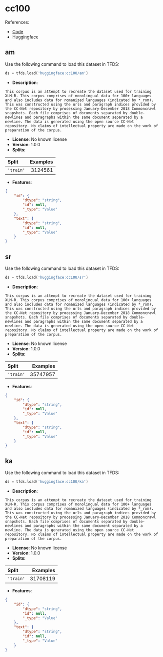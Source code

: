 # cc100

References:

*   [Code](https://github.com/huggingface/datasets/blob/master/datasets/cc100)
*   [Huggingface](https://huggingface.co/datasets/cc100)


## am


Use the following command to load this dataset in TFDS:

```python
ds = tfds.load('huggingface:cc100/am')
```

*   **Description**:

```
This corpus is an attempt to recreate the dataset used for training XLM-R. This corpus comprises of monolingual data for 100+ languages and also includes data for romanized languages (indicated by *_rom). This was constructed using the urls and paragraph indices provided by the CC-Net repository by processing January-December 2018 Commoncrawl snapshots. Each file comprises of documents separated by double-newlines and paragraphs within the same document separated by a newline. The data is generated using the open source CC-Net repository. No claims of intellectual property are made on the work of preparation of the corpus.
```

*   **License**: No known license
*   **Version**: 1.0.0
*   **Splits**:

Split  | Examples
:----- | -------:
`'train'` | 3124561

*   **Features**:

```json
{
    "id": {
        "dtype": "string",
        "id": null,
        "_type": "Value"
    },
    "text": {
        "dtype": "string",
        "id": null,
        "_type": "Value"
    }
}
```



## sr


Use the following command to load this dataset in TFDS:

```python
ds = tfds.load('huggingface:cc100/sr')
```

*   **Description**:

```
This corpus is an attempt to recreate the dataset used for training XLM-R. This corpus comprises of monolingual data for 100+ languages and also includes data for romanized languages (indicated by *_rom). This was constructed using the urls and paragraph indices provided by the CC-Net repository by processing January-December 2018 Commoncrawl snapshots. Each file comprises of documents separated by double-newlines and paragraphs within the same document separated by a newline. The data is generated using the open source CC-Net repository. No claims of intellectual property are made on the work of preparation of the corpus.
```

*   **License**: No known license
*   **Version**: 1.0.0
*   **Splits**:

Split  | Examples
:----- | -------:
`'train'` | 35747957

*   **Features**:

```json
{
    "id": {
        "dtype": "string",
        "id": null,
        "_type": "Value"
    },
    "text": {
        "dtype": "string",
        "id": null,
        "_type": "Value"
    }
}
```



## ka


Use the following command to load this dataset in TFDS:

```python
ds = tfds.load('huggingface:cc100/ka')
```

*   **Description**:

```
This corpus is an attempt to recreate the dataset used for training XLM-R. This corpus comprises of monolingual data for 100+ languages and also includes data for romanized languages (indicated by *_rom). This was constructed using the urls and paragraph indices provided by the CC-Net repository by processing January-December 2018 Commoncrawl snapshots. Each file comprises of documents separated by double-newlines and paragraphs within the same document separated by a newline. The data is generated using the open source CC-Net repository. No claims of intellectual property are made on the work of preparation of the corpus.
```

*   **License**: No known license
*   **Version**: 1.0.0
*   **Splits**:

Split  | Examples
:----- | -------:
`'train'` | 31708119

*   **Features**:

```json
{
    "id": {
        "dtype": "string",
        "id": null,
        "_type": "Value"
    },
    "text": {
        "dtype": "string",
        "id": null,
        "_type": "Value"
    }
}
```



